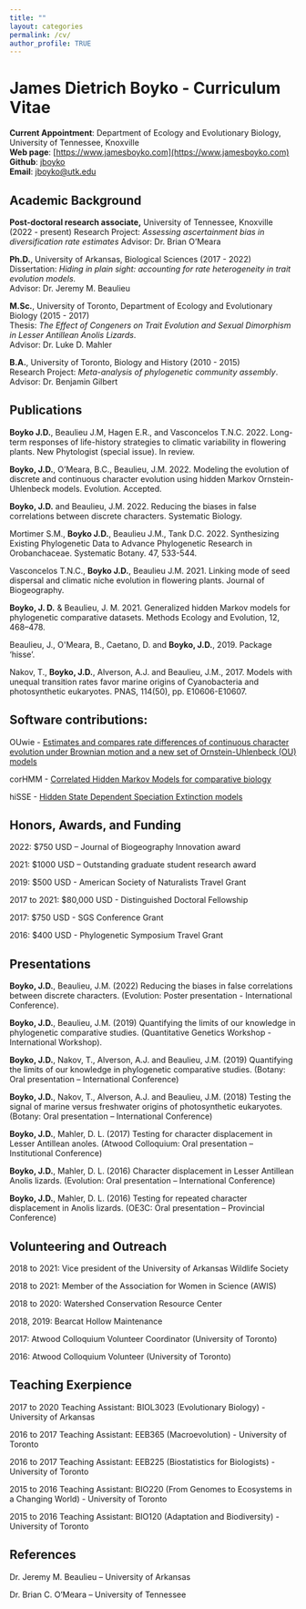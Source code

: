```yaml
---
title: ""
layout: categories
permalink: /cv/
author_profile: TRUE
---
```

# James Dietrich Boyko - Curriculum Vitae
**Current Appointment**: Department of Ecology and Evolutionary Biology, University of Tennessee, Knoxville   
**Web page**: [https://www.jamesboyko.com](https://www.jamesboyko.com)   
**Github**: [jboyko](https://github.com/jboyko)   
**Email**: [jboyko@utk.edu](jboyko@utk.edu)   

## Academic Background
**Post-doctoral research associate,** University of Tennessee, Knoxville (2022 - present)
Research Project: *Assessing ascertainment bias in diversification rate estimates*
Advisor: Dr. Brian O’Meara

**Ph.D.**, University of Arkansas, Biological Sciences (2017 - 2022)   
Dissertation: *Hiding in plain sight: accounting for rate heterogeneity in trait evolution models.*  
Advisor: Dr. Jeremy M. Beaulieu   

**M.Sc.**, University of Toronto, Department of Ecology and Evolutionary Biology (2015 - 2017)   
Thesis: *The Effect of Congeners on Trait Evolution and Sexual Dimorphism in Lesser Antillean Anolis Lizards*.    
Advisor: Dr. Luke D. Mahler   

**B.A.**, University of Toronto, Biology and History (2010 - 2015)   
Research Project: *Meta-analysis of phylogenetic community assembly*.    
Advisor: Dr. Benjamin Gilbert   

## Publications
**Boyko J.D.**, Beaulieu J.M, Hagen E.R., and Vasconcelos T.N.C. 2022. Long-term responses of life-history strategies to climatic variability in flowering plants.  New Phytologist (special issue). In review. 

**Boyko, J.D.**, O’Meara, B.C., Beaulieu, J.M. 2022. Modeling the evolution of discrete and continuous character evolution using hidden Markov Ornstein-Uhlenbeck models. Evolution. Accepted.

**Boyko, J.D.** and Beaulieu, J.M. 2022. Reducing the biases in false correlations between discrete characters. Systematic Biology. 

Mortimer S.M., **Boyko J.D.**, Beaulieu J.M., Tank D.C. 2022. Synthesizing Existing Phylogenetic Data to Advance Phylogenetic Research in Orobanchaceae. Systematic Botany. 47, 533-544.

Vasconcelos T.N.C., **Boyko J.D.**, Beaulieu J.M. 2021. Linking mode of seed dispersal and climatic niche evolution in flowering plants.  Journal of Biogeography.

**Boyko, J. D.** & Beaulieu, J. M. 2021. Generalized hidden Markov models for phylogenetic comparative datasets. Methods Ecology and Evolution, 12, 468–478.  

Beaulieu, J., O'Meara, B., Caetano, D. and **Boyko, J.D.**, 2019. Package ‘hisse’.

Nakov, T., **Boyko, J.D.**, Alverson, A.J. and Beaulieu, J.M., 2017. Models with unequal transition rates favor marine origins of Cyanobacteria and photosynthetic eukaryotes. PNAS, 114(50), pp. E10606-E10607. 

## Software contributions:
OUwie - [Estimates and compares rate differences of continuous character evolution under Brownian motion and a new set of Ornstein-Uhlenbeck (OU) models](https://github.com/thej022214/OUwie)   

corHMM - [Correlated Hidden Markov Models for comparative biology](https://github.com/thej022214/corHMM)   

hiSSE - [Hidden State Dependent Speciation Extinction models](https://github.com/thej022214/hisse)   

## Honors, Awards, and Funding

2022: $750 USD – Journal of Biogeography Innovation award

2021: $1000 USD – Outstanding graduate student research award

2019: $500 USD - American Society of Naturalists Travel Grant    

2017 to 2021: $80,000 USD - Distinguished Doctoral Fellowship    

2017: $750 USD - SGS Conference Grant    

2016: $400 USD - Phylogenetic Symposium Travel Grant    


## Presentations
**Boyko, J.D.**, Beaulieu, J.M. (2022) Reducing the biases in false correlations between discrete characters. (Evolution: Poster presentation - International Conference). 

**Boyko, J.D.**, Beaulieu, J.M. (2019) Quantifying the limits of our knowledge in phylogenetic comparative studies. (Quantitative Genetics Workshop - International Workshop). 

**Boyko, J.D.**, Nakov, T., Alverson, A.J. and Beaulieu, J.M. (2019) Quantifying the limits of our knowledge in phylogenetic comparative studies. (Botany: Oral presentation – International Conference)    

**Boyko, J.D.**, Nakov, T., Alverson, A.J. and Beaulieu, J.M. (2018) Testing the signal of marine versus freshwater origins of photosynthetic eukaryotes. (Botany: Oral presentation – International Conference)   

**Boyko, J.D.**, Mahler, D. L. (2017) Testing for character displacement in Lesser Antillean anoles. (Atwood Colloquium: Oral presentation – Institutional Conference)      

**Boyko, J.D.**, Mahler, D. L. (2016) Character displacement in Lesser Antillean Anolis lizards. (Evolution: Oral presentation – International Conference)    

**Boyko, J.D.**, Mahler, D. L. (2016) Testing for repeated character displacement in Anolis lizards. (OE3C: Oral presentation – Provincial Conference)   

## Volunteering and Outreach
2018 to 2021: Vice president of the University of Arkansas Wildlife Society 

2018 to 2021: Member of the Association for Women in Science (AWIS)

2018 to 2020: Watershed Conservation Resource Center 

2018, 2019: Bearcat Hollow Maintenance 

2017: Atwood Colloquium Volunteer Coordinator (University of Toronto)

2016: Atwood Colloquium Volunteer (University of Toronto)


## Teaching Exerpience
2017 to 2020 Teaching Assistant: BIOL3023 (Evolutionary Biology) - University of Arkansas   

2016 to 2017 Teaching Assistant: EEB365 (Macroevolution) - University of Toronto    

2016 to 2017 Teaching Assistant: EEB225 (Biostatistics for Biologists) - University of Toronto    

2015 to 2016 Teaching Assistant: BIO220 (From Genomes to Ecosystems in a Changing World) - University of Toronto    

2015 to 2016 Teaching Assistant: BIO120 (Adaptation and Biodiversity) - University of Toronto    

## References
Dr. Jeremy M. Beaulieu – University of Arkansas 

Dr. Brian C. O’Meara – University of Tennessee

